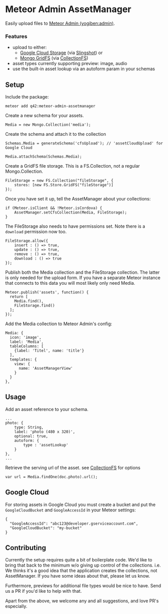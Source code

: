 # Meteor Admin AssetManager

Easily upload files to [Meteor Admin (yogiben:admin)](https://github.com/yogiben/meteor-admin).

### Features

 * upload to either: 
	 * [Google Cloud Storage](https://cloud.google.com/storage) (via [Slingshot](https://github.com/CulturalMe/meteor-slingshot)) or 
	 * [Mongo GridFS](https://docs.mongodb.org/manual/core/gridfs/) (via [CollectionFS](https://github.com/CollectionFS/Meteor-CollectionFS))	
 * asset types currently supporting preview: image, audio
 * use the built-in asset lookup via an autoform param in your schemas


## Setup

Include the package:

	meteor add q42:meteor-admin-assetmanager

Create a new schema for your assets.

	Media = new Mongo.Collection('media');

Create the schema and attach it to the collection

	Schemas.Media = generateSchema('cfsUpload'); // 'assetCloudUpload' for Google Cloud

	Media.attachSchema(Schemas.Media);

Create a GridFS file storage. This is a FS.Collection, not a regular Mongo.Collection.

	FileStorage = new FS.Collection("fileStorage", {
		stores: [new FS.Store.GridFS("fileStorage")]
	});

Once you have set it up, tell the AssetManager about your collections:
	
	if (Meteor.isClient && !Meteor.isCordova) {
		AssetManager.setCfsCollection(Media, FileStorage);
	}
	  
The FileStorage also needs to have permissions set. Note there is a `download` permission now too.

	FileStorage.allow({
		insert : () => true,
		update : () => true,
		remove : () => true,
		download : () => true
	});

Publish both the Media collection and the FileStorage collection. The latter is only needed for the upload form. If you have a separate Meteor instance that connects to this data you will most likely only need Media.

	Meteor.publish('assets', function() {
	  return [
	    Media.find(),
	    FileStorage.find()
	  ];
	});



Add the Media collection to Meteor Admin's config:

    Media: {
      icon: 'image',
      label: 'Media',
      tableColumns: [
        {label: 'Titel', name: 'title'}
      ],
      templates: {
        view: {
          name: 'AssetManagerView'
        }
      }
    },




## Usage

	
Add an asset reference to your schema. 
	
	...
	photo: {
        type: String,
        label: 'photo (480 x 320)',
        optional: true,
        autoform: {
            type : 'assetLookup'
        }
    },
    ...
 

Retrieve the serving url of the asset. see [CollectionFS](https://github.com/CollectionFS/Meteor-CollectionFS) for options

	var url = Media.findOne(doc.photo).url();
	 
## Google Cloud
 
For storing assets in Google Cloud you must create a bucket and put the `GoogleCloudBucket` and `GoogleAccessId` in your Meteor settings:   

	{
	  "GoogleAccessId": "abc123@developer.gserviceaccount.com",
	  "GoogleCloudBucket": "my-bucket"
	}

## Contributing
Currently the setup requires quite a bit of boilerplate code. We'd like to bring that back to the minimum w/o giving up control of the collections.	i.e. We thinks
 it's a good idea that the application creates the collections, not AssetManager. If you have some ideas about that, please let us know.

Furthermore, previews for additional file types would be nice to have. Send us a PR if you'd like to help with that.

Apart from the above, we welcome any and all suggestions, and love PR's especially.